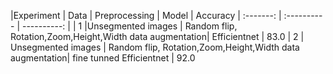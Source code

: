 |Experiment  | Data | Preprocessing | Model | Accuracy
| :-------: | :----------  | ----------:   |
| 1   |Unsegmented images      | Random flip, Rotation,Zoom,Height,Width data augmentation| Efficientnet | 83.0 
| 2   | Unsegmented images       |  Random flip, Rotation,Zoom,Height,Width data augmentation| fine tunned Efficientnet | 92.0
